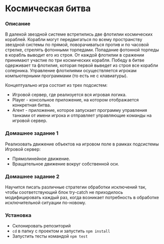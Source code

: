 # Космическая битва

### Описание
В далекой звездной системе встретились две флотилии космических кораблей. Корабли могут передвигаться по всему пространству звездной системы по прямой, поворачиваться против и по часовой стрелке, стрелять фотонными торпедами. Попадание фотонной торпеды в корабль выводит его из строя.
От каждой флотилии в сражении принимают участие по три космических корабля.
Победу в битве одерживает та флотилия, которая первой выведет из строя все корабли соперника.
Управление флотилиями осуществляется игрокам компьютерными программами (то есть не с клавиатуры).

Концептуально игра состоит из трех подсистем:
- Игровой сервер, где реализуется вся игровая логика.
- Player - консольное приложение, на котором отображается конкретная битва.
- Агент - приложение, которое запускает программу управления танками от имени игрока и отправляет управляющие команды на игровой сервер.

### Домашнее задание 1
Реализовать движение объектов на игровом поле в рамках подсистемы Игровой сервер:
- Прямолинейное движение.
- Вращательное движение вокруг собственной оси.

### Домашнее задание 2
Научится писать различные стратегии обработки исключений так, чтобы соответствующий блок try-catсh не приходилось
модифицировать каждый раз, когда возникает потребность в обработке исключительной ситуации по-новому.

### Установка
- Cклонировать репозиторий
- `cd` в папку с проектом и запустить `npm install`
- Запустить тесты командой `npm test`